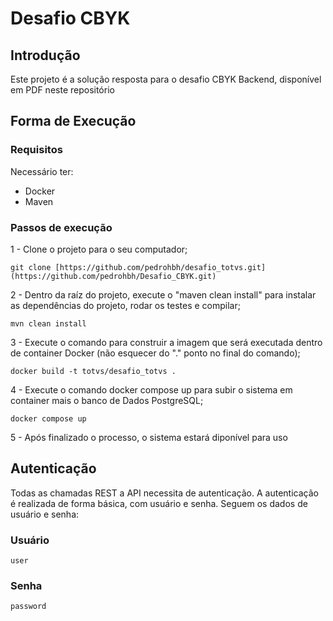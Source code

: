 # Desafio CBYK

## Introdução
Este projeto é a solução resposta para o desafio CBYK Backend, disponível em PDF neste repositório

## Forma de Execução
### Requisitos
Necessário ter:
- Docker
- Maven


### Passos de execução
1 - Clone o projeto para o seu computador;
```
git clone [https://github.com/pedrohbh/desafio_totvs.git](https://github.com/pedrohbh/Desafio_CBYK.git)
```

2 - Dentro da raíz do projeto, execute o "maven clean install" para instalar as dependências do projeto, rodar os testes e compilar;
```
mvn clean install
```

3 - Execute o comando para construir a imagem que será executada dentro de container Docker (não esquecer do "." ponto no final do comando);
```
docker build -t totvs/desafio_totvs .
```

4 - Execute o comando docker compose up para subir o sistema em container mais o banco de Dados PostgreSQL;
```
docker compose up
```

5 - Após finalizado o processo, o sistema estará diponível para uso

## Autenticação
Todas as chamadas REST a API necessita de autenticação. A autenticação é realizada de forma básica, com usuário e senha. Seguem os dados de usuário e senha:

### Usuário
```
user
```
### Senha
```
password
```
